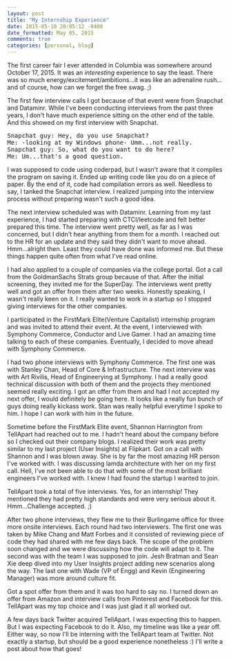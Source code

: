```yaml
---
layout: post
title: "My Internship Experience"
date: 2015-05-10 20:05:12 -0400
date_formatted: May 05, 2015
comments: true
categories: [personal, blog]
---
```

<p>
The first career fair I ever attended in Columbia was somewhere around October 17, 2015. It was an <i>interesting</i> experience to say the least. There was so much energy/excitement/ambitions...it was like an adrenaline rush... and of course, how can we forget the free swag. ;)
</p>
The first few interview calls I got because of that event were from Snapchat and Dataminr. While I've been conducting interviews from the past three years, I don't have much experience sitting on the other end of the table. And this showed on my first interview with Snapchat. <br />

<pre>
Snapchat guy: Hey, do you use Snapchat? 
Me: -looking at my Windows phone- Umm...not really. 
Snapchat guy: So, what do you want to do here? 
Me: Um...that's a good question. 
</pre>

<!-- more -->

I was supposed to code using coderpad, but I wasn't aware that it compiles the program on saving it. Ended up writing code like you do on a piece of paper. By the end of it, code had compilation errors as well. Needless to say, I tanked the Snapchat interview. I realized jumping into the interview process without preparing wasn't such a good idea. <br />

The next interview scheduled was with Dataminr. Learning from my last experience, I had started preparing with CTCI/leetcode and felt better prepared this time. The interview went pretty well, as far as I was concerned, but I didn't hear anything from them for a month. I reached out to the HR for an update and they said they didn't want to move ahead. Hmm...alright then. Least they could have done was informed me. But these things happen quite often from what I've read online. <br />

 I had also applied to a couple of companies via the college portal. Got a call from the GoldmanSachs Strats group because of that. After the initial screening, they invited me for the SuperDay. The interviews went pretty well and got an offer from them after two weeks. Honestly speaking, I wasn't really keen on it. I really wanted to work in a startup so I stopped giving interviews for the other companies. <br />

I participated in the FirstMark Elite(Venture Capitalist) internship program and was invited to attend their event. At the event, I interviewed with Symphony Commerce, Conductor and Live Gamer. I had an amazing time talking to each of these companies. Eventually, I decided to move ahead with Symphony Commerce. <br />

I had two phone interviews with Symphony Commerce. The first one was with Stanley Chan, Head of Core &amp; Infrastructure.  The next interview was with Art Rivilis, Head of Engineerying at Symphony. I had a really good technical discussion with both of them and the projects they mentioned seemed really exciting. I got an offer from them and had I not accepted my next offer, I would definitely be going here. It looks like a really fun bunch of guys doing really kickass work. Stan was really helpful everytime I spoke to him. I hope I can work with him in the future. <br />

Sometime before the FirstMark Elite event, Shannon Harrington from TellApart had reached out to me. I hadn't heard about the company before so I checked out their company blogs. I realized their work was pretty similar to my last project (User Insights) at Flipkart. Got on a call with Shannon and I was blown away. She is by far the most amazing HR person I've worked with. I was discussing lamda architecture with her on my first call. Hell, I've not been able to do that with some of the most brilliant engineers I've worked with. I knew I had found the startup I wanted to join. <br />

TellApart took a total of five interviews. Yes, for an internship! They mentioned they had pretty high standards and were very serious about it. Hmm...Challenge accepted. ;)

After two phone interviews, they flew me to their Burlingame office for three more onsite interviews. Each round had two interviewers. The first one was taken by Mike Chang and Matt Forbes and it consisted of reviewing piece of code they had shared with me few days back. The scope of the problem soon changed and we were discussing how the code will adapt to it. 
The second was with the team I was supposed to join. Jesh Bratman and Sean Xie deep dived into my User Insights project adding new scenarios along the way. The last one with Wade (VP of Engg) and Kevin (Engineering Manager) was more around culture fit. <br />

Got a spot offer from them and it was too hard to say no. I turned down an offer from Amazon and interview calls from Pinterest and Facebook for this. TellApart was my top choice and I was just glad it all worked out. <br />

A few days back Twitter acquired TellApart. I was expecting this to happen. But I was expecting Facebook to do it. Also, my timeline was like a year off. Either way, so now I'll be interning with the TellApart team at Twitter. Not exactly a startup, but should be a good experience nonetheless :) I'll write a post about how that goes!



